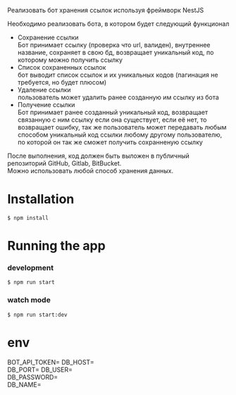 Реализовать бот хранения  ссылок используя фреймворк NestJS      
      
Необходимо реализовать бота, в котором будет следующий функционал      
      
- Сохранение ссылки      
Бот принимает ссылку (проверка что url, валиден), внутреннее название, сохраняет в свою бд, возвращает уникальный код, по которому можно получить ссылку      
- Список сохраненных ссылок      
бот выводит список ссылок и их уникальных кодов (пагинация не требуется, но будет плюсом)      
- Удаление ссылки      
пользователь может удалить ранее созданную им ссылку из бота      
- Получение ссылки      
Бот принимает ранее созданный уникальный код, возвращает связанную с ним ссылку если она существует, если её нет, то возвращает ошибку, так же пользователь может передавать любым способом уникальный код ссылки любому другому пользователю, по которой он так же сможет получить сохранненую ссылку      
      
После выполнения, код должен быть выложен в публичный репозиторий GitHub, Gitlab, BitBucket.      
Можно использовать любой способ хранения данных.

# Installation

```$ npm install ```

# Running the app

### development
```$ npm run start```

### watch mode
```$ npm run start:dev```

# env
BOT_API_TOKEN=
DB_HOST=     
DB_PORT=
DB_USER=         
DB_PASSWORD=    
DB_NAME=      